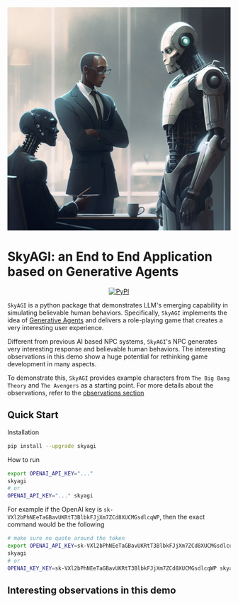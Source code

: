 <div align="center">
    <img src="background.png" alt=""/>
</div>

# SkyAGI: an End to End Application based on Generative Agents
<p align="center">
    <a href="https://pypi.org/project/skyagi/">
        <img alt="PyPI" src="https://img.shields.io/pypi/v/skyagi?color=gree">
    </a>
</p>

`SkyAGI` is a python package that demonstrates LLM's emerging capability in simulating believable human behaviors.
Specifically, `SkyAGI` implements the idea of [Generative Agents](https://arxiv.org/abs/2304.03442) and delivers a role-playing game that creates a very interesting user experience.

Different from previous AI based NPC systems, `SkyAGI`'s NPC generates very interesting response and believable human behaviors.
The interesting observations in this demo show a huge potential for rethinking game development in many aspects.

To demonstrate this, `SkyAGI` provides example characters from `The Big Bang Theory` and `The Avengers` as a starting point.
For more details about the observations, refer to the [observations section](https://github.com/litanlitudan/skyagi/#interesting-observations-in-this-demo)

## Quick Start

Installation

```sh
pip install --upgrade skyagi
```

How to run

```sh
export OPENAI_API_KEY="..."
skyagi
# or
OPENAI_API_KEY="..." skyagi
```

For example if the OpenAI key is `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`, then the exact command would be the following

```sh
# make sure no quote around the token
export OPENAI_API_KEY=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
skyagi
# or
OPENAI_KEY_KEY=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 skyagi
```

## Interesting observations in this demo
